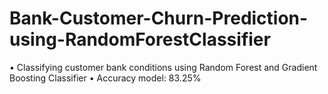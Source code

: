 # Bank-Customer-Churn-Prediction-using-RandomForestClassifier
•	Classifying customer bank conditions using Random Forest and Gradient Boosting Classifier
•	Accuracy model: 83.25%
